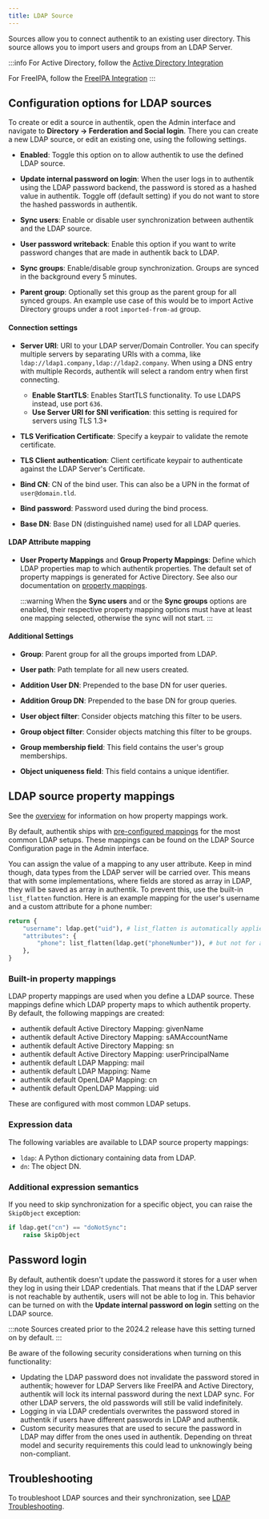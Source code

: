 ```yaml
---
title: LDAP Source
---
```


Sources allow you to connect authentik to an existing user directory. This source allows you to import users and groups from an LDAP Server.

:::info
For Active Directory, follow the [Active Directory Integration](../../directory-sync/active-directory/index.md)

For FreeIPA, follow the [FreeIPA Integration](../../directory-sync/freeipa/index.md)
:::

## Configuration options for LDAP sources

To create or edit a source in authentik, open the Admin interface and navigate to **Directory -> Ferderation and Social login**. There you can create a new LDAP source, or edit an existing one, using the following settings.

- **Enabled**: Toggle this option on to allow authentik to use the defined LDAP source.

- **Update internal password on login**: When the user logs in to authentik using the LDAP password backend, the password is stored as a hashed value in authentik. Toggle off (default setting) if you do not want to store the hashed passwords in authentik.

- **Sync users**: Enable or disable user synchronization between authentik and the LDAP source.

- **User password writeback**: Enable this option if you want to write password changes that are made in authentik back to LDAP.

- **Sync groups**: Enable/disable group synchronization. Groups are synced in the background every 5 minutes.

- **Parent group**: Optionally set this group as the parent group for all synced groups. An example use case of this would be to import Active Directory groups under a root `imported-from-ad` group.

#### Connection settings

- **Server URI**: URI to your LDAP server/Domain Controller. You can specify multiple servers by separating URIs with a comma, like `ldap://ldap1.company,ldap://ldap2.company`. When using a DNS entry with multiple Records, authentik will select a random entry when first connecting.

    - **Enable StartTLS**: Enables StartTLS functionality. To use LDAPS instead, use port `636`.
    - **Use Server URI for SNI verification**: this setting is required for servers using TLS 1.3+

- **TLS Verification Certificate**: Specify a keypair to validate the remote certificate.

- **TLS Client authentication**: Client certificate keypair to authenticate against the LDAP Server's Certificate.

- **Bind CN**: CN of the bind user. This can also be a UPN in the format of `user@domain.tld`.

- **Bind password**: Password used during the bind process.

- **Base DN**: Base DN (distinguished name) used for all LDAP queries.

#### LDAP Attribute mapping

- **User Property Mappings** and **Group Property Mappings**: Define which LDAP properties map to which authentik properties. The default set of property mappings is generated for Active Directory. See also our documentation on [property mappings](#ldap-source-property-mappings).

    :::warning
    When the **Sync users** and or the **Sync groups** options are enabled, their respective property mapping options must have at least one mapping selected, otherwise the sync will not start.
    :::

#### Additional Settings

- **Group**: Parent group for all the groups imported from LDAP.

- **User path**: Path template for all new users created.

- **Addition User DN**: Prepended to the base DN for user queries.

- **Addition Group DN**: Prepended to the base DN for group queries.

- **User object filter**: Consider objects matching this filter to be users.

- **Group object filter**: Consider objects matching this filter to be groups.

- **Group membership field**: This field contains the user's group memberships.

- **Object uniqueness field**: This field contains a unique identifier.

## LDAP source property mappings

See the [overview](../../property-mappings/index.md) for information on how property mappings work.

By default, authentik ships with [pre-configured mappings](#built-in-property-mappings) for the most common LDAP setups. These mappings can be found on the LDAP Source Configuration page in the Admin interface.

You can assign the value of a mapping to any user attribute. Keep in mind though, data types from the LDAP server will be carried over. This means that with some implementations, where fields are stored as array in LDAP, they will be saved as array in authentik. To prevent this, use the built-in `list_flatten` function. Here is an example mapping for the user's username and a custom attribute for a phone number:

```python
return {
    "username": ldap.get("uid"), # list_flatten is automatically applied to top-level attributes
    "attributes": {
        "phone": list_flatten(ldap.get("phoneNumber")), # but not for attributes!
    },
}
```

### Built-in property mappings

LDAP property mappings are used when you define a LDAP source. These mappings define which LDAP property maps to which authentik property. By default, the following mappings are created:

- authentik default Active Directory Mapping: givenName
- authentik default Active Directory Mapping: sAMAccountName
- authentik default Active Directory Mapping: sn
- authentik default Active Directory Mapping: userPrincipalName
- authentik default LDAP Mapping: mail
- authentik default LDAP Mapping: Name
- authentik default OpenLDAP Mapping: cn
- authentik default OpenLDAP Mapping: uid

These are configured with most common LDAP setups.

### Expression data

The following variables are available to LDAP source property mappings:

- `ldap`: A Python dictionary containing data from LDAP.
- `dn`: The object DN.

### Additional expression semantics

If you need to skip synchronization for a specific object, you can raise the `SkipObject` exception:

```python
if ldap.get("cn") == "doNotSync":
    raise SkipObject
```

## Password login

By default, authentik doesn't update the password it stores for a user when they log in using their LDAP credentials. That means that if the LDAP server is not reachable by authentik, users will not be able to log in. This behavior can be turned on with the **Update internal password on login** setting on the LDAP source.

:::note
Sources created prior to the 2024.2 release have this setting turned on by default.
:::

Be aware of the following security considerations when turning on this functionality:

- Updating the LDAP password does not invalidate the password stored in authentik; however for LDAP Servers like FreeIPA and Active Directory, authentik will lock its internal password during the next LDAP sync. For other LDAP servers, the old passwords will still be valid indefinitely.
- Logging in via LDAP credentials overwrites the password stored in authentik if users have different passwords in LDAP and authentik.
- Custom security measures that are used to secure the password in LDAP may differ from the ones used in authentik. Depending on threat model and security requirements this could lead to unknowingly being non-compliant.

## Troubleshooting

To troubleshoot LDAP sources and their synchronization, see [LDAP Troubleshooting](../../../../troubleshooting/ldap_source.md).
